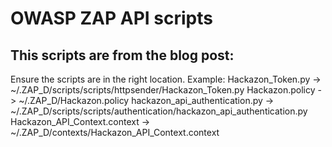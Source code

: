 # OWASP ZAP API scripts  

## This scripts are from the blog post: 

Ensure the scripts are in the right location.
Example: 
Hackazon_Token.py -> ~/.ZAP_D/scripts/scripts/httpsender/Hackazon_Token.py
Hackazon.policy -> ~/.ZAP_D/Hackazon.policy
hackazon_api_authentication.py -> ~/.ZAP_D/scripts/scripts/authentication/hackazon_api_authentication.py
Hackazon_API_Context.context -> ~/.ZAP_D/contexts/Hackazon_API_Context.context
